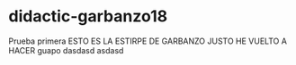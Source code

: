 # didactic-garbanzo18
Prueba primera
ESTO ES LA ESTIRPE DE GARBANZO
JUSTO HE VUELTO A HACER
guapo
dasdasd
asdasd